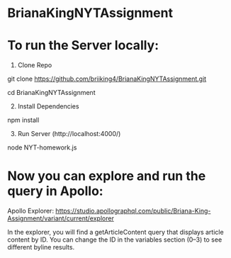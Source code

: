 # BrianaKingNYTAssignment

# To run the Server locally:

1. Clone Repo

git clone https://github.com/briiking4/BrianaKingNYTAssignment.git 

cd BrianaKingNYTAssignment

2. Install Dependencies

npm install

3. Run Server (http://localhost:4000/)

node NYT-homework.js

# Now you can explore and run the query in Apollo: 

Apollo Explorer: https://studio.apollographql.com/public/Briana-King-Assignment/variant/current/explorer

In the explorer, you will find a getArticleContent query that displays article content by ID. You can change the ID in the variables section (0–3) to see different byline results.
